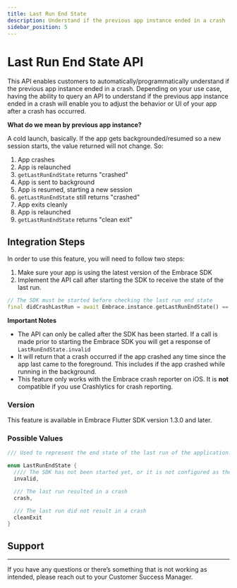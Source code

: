 ```yaml
---
title: Last Run End State
description: Understand if the previous app instance ended in a crash
sidebar_position: 5
---
```


# Last Run End State API

This API enables customers to automatically/programmatically understand if the previous app instance ended in a crash. Depending on your use case, having the ability to query an API to understand if the previous app instance ended in a crash will enable you to adjust the behavior or UI of your app after a crash has occurred.

**What do we mean by previous app instance?** 

A cold launch, basically. If the app gets backgrounded/resumed so a new session starts, the value returned will not change. So:

1. App crashes
2. App is relaunched
3. `getLastRunEndState` returns "crashed"
4. App is sent to background
5. App is resumed, starting a new session
6. `getLastRunEndState` still returns "crashed"
7. App exits cleanly
8. App is relaunched
9. `getLastRunEndState` returns "clean exit"

## Integration Steps

In order to use this feature, you will need to follow two steps:

1. Make sure your app is using the latest version of the Embrace SDK
2. Implement the API call after starting the SDK to receive the state of the last run.

```dart
// The SDK must be started before checking the last run end state
final didCrashLastRun = await Embrace.instance.getLastRunEndState() == LastRunEndState.crash;
```

**Important Notes**

- The API can only be called after the SDK has been started. If a call is made prior to starting the Embrace SDK you will get a response of `LastRunEndState.invalid`
- It will return that a crash occurred if the app crashed any time since the app last came to the foreground. This includes if the app crashed while running in the background.
- This feature only works with the Embrace crash reporter on iOS. It is **not** compatible if you use Crashlytics for crash reporting.

### Version

This feature is available in Embrace Flutter SDK version 1.3.0 and later.

### Possible Values

```dart
/// Used to represent the end state of the last run of the application.

enum LastRunEndState {
  //// The SDK has not been started yet, or it is not configured as the crash handler for the application
  invalid,

  /// The last run resulted in a crash
  crash,

  /// The last run did not result in a crash
  cleanExit
}
```

## Support

---

If you have any questions or there’s something that is not working as intended, please reach out to your Customer Success Manager.